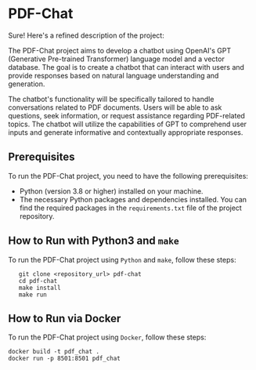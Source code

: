 # PDF-Chat

Sure! Here's a refined description of the project:

The PDF-Chat project aims to develop a chatbot using OpenAI's GPT (Generative Pre-trained Transformer) language model
and a vector database. The goal is to create a chatbot that can interact with users and provide responses based on
natural language understanding and generation.

The chatbot's functionality will be specifically tailored to handle conversations related to PDF documents. Users will
be able to ask questions, seek information, or request assistance regarding PDF-related topics. The chatbot will utilize
the capabilities of GPT to comprehend user inputs and generate informative and contextually appropriate responses.

## Prerequisites

To run the PDF-Chat project, you need to have the following prerequisites:

- Python (version 3.8 or higher) installed on your machine.
- The necessary Python packages and dependencies installed. You can find the required packages in the `requirements.txt`
  file of the project repository.

## How to Run with Python3 and `make`

To run the PDF-Chat project using `Python` and `make`, follow these steps:

```shell
   git clone <repository_url> pdf-chat
   cd pdf-chat
   make install
   make run
```

## How to Run via Docker

To run the PDF-Chat project using `Docker`, follow these steps:

```shell
docker build -t pdf_chat .
docker run -p 8501:8501 pdf_chat
```
